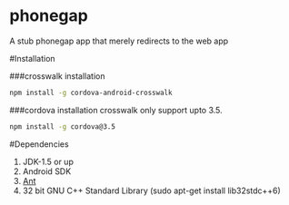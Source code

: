 phonegap
========

A stub phonegap app that merely redirects to the web app


#Installation

###crosswalk installation
```bash
npm install -g cordova-android-crosswalk
```
###cordova installation
crosswalk only support upto 3.5.

```bash
npm install -g cordova@3.5
```

#Dependencies
1. JDK-1.5 or up
2. Android SDK
3. [Ant](http://dita-ot.sourceforge.net/doc/ot-userguide13/xhtml/installing/linux_installingant.html)
4. 32 bit GNU C++ Standard Library (sudo apt-get install lib32stdc++6)
